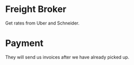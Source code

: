 # Freight Broker
Get rates from Uber and Schneider.

# Payment
They will send us invoices after we have already picked up.